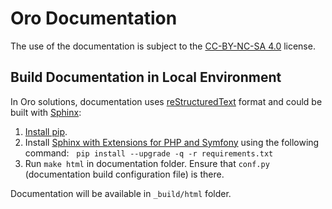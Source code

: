 # Oro Documentation

The use of the documentation is subject to the [CC-BY-NC-SA 4.0](./LICENSE) license.

## Build Documentation in Local Environment

In Oro solutions, documentation uses [reStructuredText](http://docutils.sourceforge.net/rst.html) format and
could be built with [Sphinx](http://sphinx-doc.org/):

1. [Install pip](https://pip.pypa.io/en/stable/installing/).
2. Install [Sphinx with Extensions for PHP and Symfony](https://github.com/fabpot/sphinx-php) using the following command:
   `pip install --upgrade -q -r requirements.txt`
3. Run `make html` in documentation folder. Ensure that `conf.py` (documentation build configuration file) is there.

Documentation will be available in `_build/html` folder.
